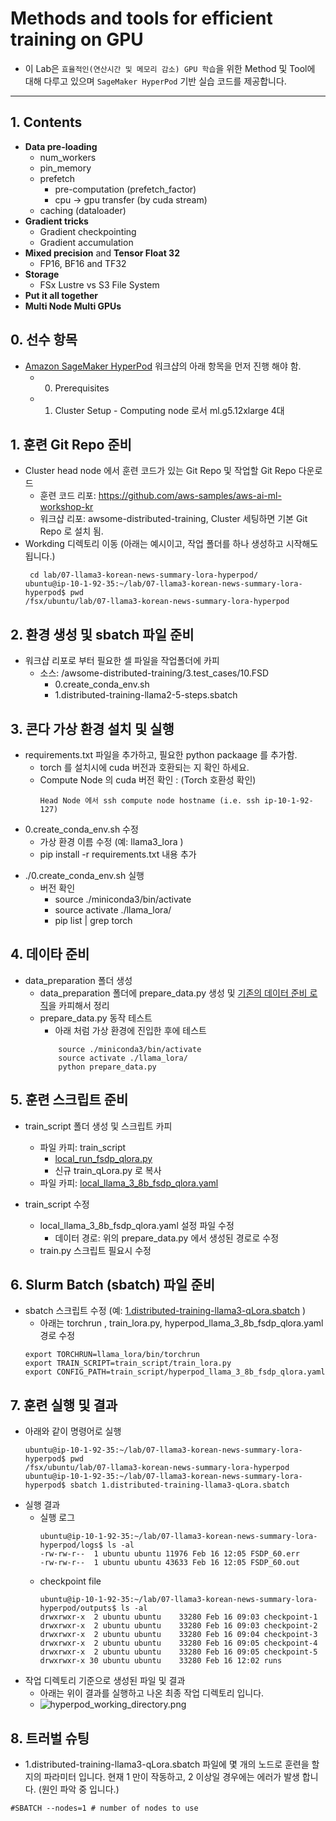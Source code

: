 # Methods and tools for efficient training on GPU

- 이 Lab은 `효율적인(연산시간 및 메모리 감소) GPU 학습`을 위한 Method 및 Tool에 대해 다루고 있으며 `SageMaker HyperPod` 기반 실습 코드를 제공합니다.
--- 

## 1. Contents
- **Data pre-loading**
    - num_workers
    - pin_memory
    - prefetch
        - pre-computation (prefetch_factor)
        - cpu -> gpu transfer (by cuda stream)
    - caching (dataloader)
- **Gradient tricks**
    - Gradient checkpointing
    - Gradient accumulation
- **Mixed precision** and **Tensor Float 32**
    - FP16, BF16 and TF32
- **Storage**
    - FSx Lustre vs S3 File System
- **Put it all together**
- **Multi Node Multi GPUs**

## 0. 선수 항목
- [Amazon SageMaker HyperPod](https://catalog.workshops.aws/sagemaker-hyperpod/en-US/01-cluster/option-a-easy-cluster-setup/00-easy-cluster-setup) 워크샵의 아래 항목을 먼저 진행 해야 함.
    - 0. Prerequisites
    - 1. Cluster Setup - Computing node 로서 ml.g5.12xlarge 4대

## 1. 훈련 Git Repo 준비
- Cluster head node 에서 훈련 코드가 있는 Git Repo 및 작업할 Git Repo 다운로드
    - 훈련 코드 리포:  https://github.com/aws-samples/aws-ai-ml-workshop-kr
    - 워크샵 리포: awsome-distributed-training, Cluster 세팅하면 기본 Git Repo 로 설치 됨.
- Workding 디렉토리 이동 (아래는 예시이고, 작업 폴더를 하나 생성하고 시작해도 됩니다.)
    ```
     cd lab/07-llama3-korean-news-summary-lora-hyperpod/
    ubuntu@ip-10-1-92-35:~/lab/07-llama3-korean-news-summary-lora-hyperpod$ pwd
    /fsx/ubuntu/lab/07-llama3-korean-news-summary-lora-hyperpod
    ```
## 2. 환경 생성 및 sbatch 파일 준비
- 워크샵 리포로 부터 필요한 셀 파일을 작업폴더에 카피
    * 소스: /awsome-distributed-training/3.test_cases/10.FSD
        * 0.create_conda_env.sh 
        * 1.distributed-training-llama2-5-steps.sbatch

## 3. 콘다 가상 환경 설치 및 실행
- requirements.txt 파일을 추가하고, 필요한 python packaage 를 추가함.
    - torch 를 설치시에 cuda 버전과 호환되는 지 확인 하세요.
    - Compute Node 의 cuda 버전 확인 : (Torch 호환성 확인)
        ```
        Head Node 에서 ssh compute node hostname (i.e. ssh ip-10-1-92-127)
        ```
- 0.create_conda_env.sh 수정
    * 가상 환경 이름 수정 (예: llama3_lora )
    * pip install -r requirements.txt 내용 추가
* ./0.create_conda_env.sh 실행
    * 버전 확인
        * source ./miniconda3/bin/activate
        * source activate ./llama_lora/
        * pip list | grep torch

## 4. 데이타 준비
- data_preparation 폴더 생성
    * data_preparation 폴더에 prepare_data.py 생성 및 [기존의 데이터 준비 로직](https://github.com/aws-samples/aws-ai-ml-workshop-kr/blob/master/genai/aws-gen-ai-kr/30_fine_tune/05-fine-tune-llama3/llama3/archive/fine-tune-llama3/notebook/01-naver-news-fsdp-QLoRA/01-Prepare-Dataset-KR-News.ipynb)을 카피해서 정리
    * prepare_data.py  동작 테스트
        * 아래 처럼 가상 환경에 진입한 후에 테스트
        ```
            source ./miniconda3/bin/activate
            source activate ./llama_lora/
            python prepare_data.py
        ```
## 5. 훈련 스크립트 준비
- train_script 폴더 생성 및 스크립트 카피
    * 파일 카피: train_script
        * [local_run_fsdp_qlora.py](https://github.com/aws-samples/aws-ai-ml-workshop-kr/blob/master/genai/aws-gen-ai-kr/30_fine_tune/05-fine-tune-llama3/llama3/archive/fine-tune-llama3/scripts/local_run_fsdp_qlora.py)
        * 신규 train_qLora.py 로 복사
    * 파일 카피: [local_llama_3_8b_fsdp_qlora.yaml](https://github.com/aws-samples/aws-ai-ml-workshop-kr/blob/master/genai/aws-gen-ai-kr/30_fine_tune/05-fine-tune-llama3/llama3/archive/fine-tune-llama3/notebook/01-naver-news-fsdp-QLoRA/accelerator_config/local_llama_3_8b_fsdp_qlora.yaml)
    
- train_script 수정  
    - local_llama_3_8b_fsdp_qlora.yaml 설정 파일 수정
        * 데이터 경로: 위의 prepare_data.py 에서 생성된 경로로 수정
    * train.py 스크립트 필요시 수정 

## 6. Slurm Batch (sbatch) 파일 준비                 
- sbatch 스크립트 수정 (예: [1.distributed-training-llama3-qLora.sbatch](https://github.com/gonsoomoon-ml/lab/blob/main/07-llama3-korean-news-summary-lora-hyperpod/1.distributed-training-llama3-qLora.sbatch) )
    - 아래는 torchrun , train_lora.py, hyperpod_llama_3_8b_fsdp_qlora.yaml 경로 수정
    ```
    export TORCHRUN=llama_lora/bin/torchrun
    export TRAIN_SCRIPT=train_script/train_lora.py
    export CONFIG_PATH=train_script/hyperpod_llama_3_8b_fsdp_qlora.yaml
    ```

## 7. 훈련 실행 및 결과
- 아래와 같이 명령어로 실행
    ```
    ubuntu@ip-10-1-92-35:~/lab/07-llama3-korean-news-summary-lora-hyperpod$ pwd
    /fsx/ubuntu/lab/07-llama3-korean-news-summary-lora-hyperpod
    ubuntu@ip-10-1-92-35:~/lab/07-llama3-korean-news-summary-lora-hyperpod$ sbatch 1.distributed-training-llama3-qLora.sbatch 
    ```
- 실행 결과
    - 실행 로그
        ```
        ubuntu@ip-10-1-92-35:~/lab/07-llama3-korean-news-summary-lora-hyperpod/logs$ ls -al
        -rw-rw-r--  1 ubuntu ubuntu 11976 Feb 16 12:05 FSDP_60.err
        -rw-rw-r--  1 ubuntu ubuntu 43633 Feb 16 12:05 FSDP_60.out
        ```
    - checkpoint file
        ```
        ubuntu@ip-10-1-92-35:~/lab/07-llama3-korean-news-summary-lora-hyperpod/outputs$ ls -al
        drwxrwxr-x  2 ubuntu ubuntu    33280 Feb 16 09:03 checkpoint-1
        drwxrwxr-x  2 ubuntu ubuntu    33280 Feb 16 09:03 checkpoint-2
        drwxrwxr-x  2 ubuntu ubuntu    33280 Feb 16 09:04 checkpoint-3
        drwxrwxr-x  2 ubuntu ubuntu    33280 Feb 16 09:05 checkpoint-4
        drwxrwxr-x  2 ubuntu ubuntu    33280 Feb 16 09:05 checkpoint-5
        drwxrwxr-x 30 ubuntu ubuntu    33280 Feb 16 12:02 runs
        ```
- 작업 디렉토리 기준으로 생성된 파일 및 결과
    - 아래는 위이 결과를 실행하고 나온 최종 작업 디렉토리 입니다.
    - ![hyperpod_working_directory.png](img/hyperpod_working_directory.png)        

        
## 8. 트러벌 슈팅
- 1.distributed-training-llama3-qLora.sbatch  파일에 몇 개의 노드로 훈련을 할지의 파라미터 입니다. 현재 1 만이 작동하고, 2 이상일 경우에는 에러가 발생 합니다. (원인 파악 중 입니다.)
```
#SBATCH --nodes=1 # number of nodes to use
```